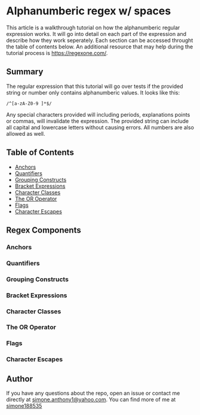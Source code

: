 # Alphanumberic regex w/ spaces

<!-- Introductory paragraph (replace this with your text) -->
This article is a walkthrough tutorial on how the alphanumberic regular expression works. It will go into detail on each part of the expression and describe how they
work seperately. Each section can be accessed throught the table of contents below.
An additional resource that may help during the tutorial process is https://regexone.com/.

## Summary

<!-- Briefly summarize the regex you will be describing and what you will explain. Include a code snippet of the regex. Replace this text with your summary. -->
The regular expression that this tutorial will go over tests if the provided string or number only contains alphanumberic values. It looks like this:
```
/^[a-zA-Z0-9 ]*$/
```
Any special characters provided will including periods, explanations points or commas, will invalidate the expression. The provided string can include all capital and lowercase letters without causing errors. All numbers are also allowed as well.

## Table of Contents

- [Anchors](#anchors)
- [Quantifiers](#quantifiers)
- [Grouping Constructs](#grouping-constructs)
- [Bracket Expressions](#bracket-expressions)
- [Character Classes](#character-classes)
- [The OR Operator](#the-or-operator)
- [Flags](#flags)
- [Character Escapes](#character-escapes)

## Regex Components

### Anchors


### Quantifiers

### Grouping Constructs

### Bracket Expressions

### Character Classes

### The OR Operator

### Flags

### Character Escapes

## Author

<!-- A short section about the author with a link to the author's GitHub profile (replace with your information and a link to your profile) -->
If you have any questions about the repo, open
an issue or contact me directly at simone.anthony1@yahoo.com. You
can find more of me at [simone188535](https://github.com/simone188535)

<!-- 
https://digitalfortress.tech/js/top-15-commonly-used-regex/

https://coding-boot-camp.github.io/full-stack/computer-science/regex-tutorial

https://www.regexpal.com/?fam=104025 

https://javascript.info/regular-expressions
-->